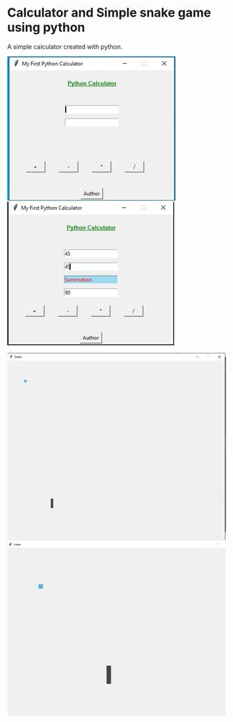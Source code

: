 # Calculator and Simple snake game using python

A simple calculator created with python.

![](images/Снимок.PNG)
![](images/Снимок1.PNG)

![](images/snake.PNG)
![](images/snakle1.PNG)
